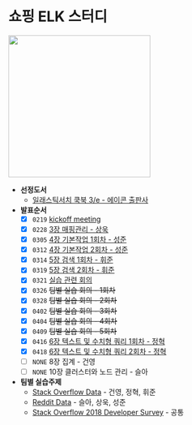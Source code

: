 # 쇼핑 ELK 스터디
<img src=http://image.yes24.com/momo/TopCate2136/MidCate005/213548206.jpg width=280>

- **선정도서**
    - [일래스틱서치 쿡북 3/e - 에이콘 출판사](https://www.aladin.co.kr/shop/wproduct.aspx?ISBN=K312534137&start=pnaver_02)
- **발표순서**
    - [x] `0219` [kickoff meeting](https://github.com/shopelk/shopping-elk-study/blob/master/week1.md)
    - [x] `0228` [3장 매핑관리 - 상욱](https://github.com/shopelk/shopping-elk-study/blob/master/week2.md)
    - [x] `0305` [4장 기본작업 1회차 - 성준](https://github.com/shopelk/shopping-elk-study/blob/master/week3.md#00-%EB%93%A4%EC%96%B4%EA%B0%80%EA%B8%B0-%EC%95%9E%EC%84%9C)
    - [x] `0312` [4장 기본작업 2회차 - 성준](https://github.com/shopelk/shopping-elk-study/blob/master/week3.md#11-%EC%9D%B8%EB%8D%B1%EC%8A%A4-%EB%B0%8F-%ED%83%80%EC%9E%85-%EC%A1%B4%EC%9E%AC-%EC%97%AC%EB%B6%80-%ED%99%95%EC%9D%B8)
    - [x] `0314` [5장 검색 1회차 - 휘준](https://github.com/shopelk/shopping-elk-study/blob/master/week4.md)
    - [x] `0319` [5장 검색 2회차 - 휘준](https://github.com/shopelk/shopping-elk-study/blob/master/week5.md)
    - [x] `0321` [실습 관련 회의](https://github.com/shopelk/shopping-elk-study/blob/master/silseup.md)
    - [x] `0326` ~~팀별 실습 회의 - 1회차~~
    - [x] `0328` ~~팀별 실습 회의 - 2회차~~
    - [x] `0402` ~~팀별 실습 회의 - 3회차~~
    - [x] `0404` ~~팀별 실습 회의 - 4회차~~
    - [x] `0409` ~~팀별 실습 회의 - 5회차~~
    - [x] `0416` [6장 텍스트 및 수치형 쿼리 1회차 - 정혁](https://github.com/shopelk/shopping-elk-study/blob/master/week6.md)
    - [x] `0418` [6장 텍스트 및 수치형 쿼리 2회차 - 정혁](https://github.com/shopelk/shopping-elk-study/blob/master/week7.md)
    - [ ] `NONE` 8장 집계 - 건영 
    - [ ] `NONE` 10장 클러스터와 노드 관리 - 슬아
- **팀별 실습주제**
    - [Stack Overflow Data](https://www.kaggle.com/stackoverflow/stackoverflow) - 건영, 정혁, 휘준
    - [Reddit Data](http://files.pushshift.io/reddit/) - 슬아, 상욱, 성준
    - [Stack Overflow 2018 Developer Survey](https://www.kaggle.com/stackoverflow/stack-overflow-2018-developer-survey) - 공통
